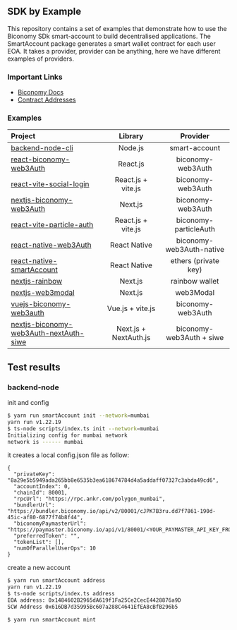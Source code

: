 ## SDK by Example

This repository contains a set of examples that demonstrate how to use the Biconomy SDk smart-account to build decentralised applications.
The SmartAccount package generates a smart wallet contract for each user EOA. It takes a provider, provider can be anything, here we have different examples of providers.

### Important Links

- [Biconomy Docs](https://docs.biconomy.io/sdk)
- [Contract Addresses](https://biconomy.gitbook.io/sdk/contracts/contract-addresses)

### Examples

| Project                                                 |      Library       |         Provider         |
| :------------------------------------------------------ | :----------------: | :----------------------: |
| [backend-node-cli](/backend-node)                       |      Node.js       |      smart-account       |
| [react-biconomy-web3Auth](/react-biconomy-web3Auth)     |      React.js      |    biconomy-web3Auth     |
| [react-vite-social-login](/react-vite-social-login)     | React.js + vite.js |    biconomy-web3Auth     |
| [nextjs-biconomy-web3Auth](/nextjs-biconomy-web3Auth)   |      Next.js       |    biconomy-web3Auth     |
| [react-vite-particle-auth](/react-vite-particle-auth)   | React.js + vite.js |  biconomy-particleAuth   |
| [react-native-web3Auth](/react-native-web3Auth)         |    React Native    | biconomy-web3Auth-native |
| [react-native-smartAccount](/react_native_smartAccount) |    React Native    |   ethers (private key)   |
| [nextjs-rainbow](/nextjs-rainbow)                       |      Next.js       |      rainbow wallet      |
| [nextjs-web3modal](/nextjs-web3modal)                   |      Next.js       |        web3Modal         |
| [vuejs-biconomy-web3auth](/vuejs-biconomy-web3auth)     |  Vue.js + vite.js  |    biconomy-web3Auth     |
| [nextjs-biconomy-web3Auth-nextAuth-siwe](/nextjs-biconomy-web3Auth-nextAuth-siwe) | Next.js + NextAuth.js | biconomy-web3Auth + siwe |


## Test results

### backend-node

init and config

```bash
$ yarn run smartAccount init --network=mumbai
yarn run v1.22.19
$ ts-node scripts/index.ts init --network=mumbai
Initializing config for mumbai network
network is ------ mumbai
```
it creates a local config.json file as follow:
```
{
  "privateKey": "8a29e5b5949ada265bb8e6535b3ea618674784d4a5addaff07327c3abda49cd6",
  "accountIndex": 0,
  "chainId": 80001,
  "rpcUrl": "https://rpc.ankr.com/polygon_mumbai",
  "bundlerUrl": "https://bundler.biconomy.io/api/v2/80001/cJPK7B3ru.dd7f7861-190d-45ic-af80-6877f74b8f44",
  "biconomyPaymasterUrl": "https://paymaster.biconomy.io/api/v1/80001/<YOUR_PAYMASTER_API_KEY_FROM_DASHBOARD>",
  "preferredToken": "",
  "tokenList": [],
  "numOfParallelUserOps": 10 
}
```

create a new account

```bash
$ yarn run smartAccount address
yarn run v1.22.19
$ ts-node scripts/index.ts address
EOA address: 0x1484602B2965dA619f1Fa25Ce2CecE4428876a9D
SCW Address 0x616DB7d35995Bc607a288C4641EfEA8cBfB296b5
```

```bash
$ yarn run smartAccount mint
```
